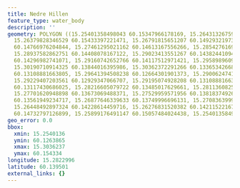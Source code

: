 ```yaml
---
title: Nedre Hillen
feature_type: water_body
description: ''
geometry: POLYGON ((15.25401358498043 60.15347966178169, 15.26431326759603 60.14980587393511,
  15.26379828346529 60.15433397221471, 15.26791815651207 60.14929321973805, 15.27650122535824
  60.14766976204844, 15.27461295021162 60.14613167556266, 15.28542761695884 60.14322620480171,
  15.28937582862751 60.14408078167122, 15.29023413551267 60.14382441094184, 15.28886084449677
  60.14296982741071, 15.29160742652766 60.14117512971421, 15.29589896095075 60.14168791047729,
  15.30190710914325 60.13844016395986, 15.30362372291266 60.13365342668314, 15.3012204636362
  60.13108881663805, 15.29641394508238 60.12664301901373, 15.29006247413545 60.12638651236399,
  15.29229407203561 60.12929347066707, 15.29195074928208 60.13108881663805, 15.28937582862751
  60.13117430686025, 15.28216605079722 60.13485017629661, 15.28113608253486 60.13433728893536,
  15.27701620948898 60.13673069488371, 15.27529959571956 60.13818374926154, 15.27409796608088
  60.13561949234717, 15.26877646339633 60.13749996696131, 15.27083639991926 60.13886751734913,
  15.26448492897324 60.14228614459716, 15.26276831520382 60.14211522167341, 15.26002173317294
  60.14732797126899, 15.25899176491147 60.15057484024438, 15.25401358498043 60.15347966178169))
geo_error: 0.0
bbox:
  xmin: 15.2540136
  ymin: 60.1263865
  xmax: 15.3036237
  ymax: 60.154334
longitude: 15.2822996
latitude: 60.139501
external_links: {}
---
```

